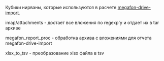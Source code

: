 Кубики нирваны, которые используются в расчете [megafon-drive-import](https://a.yandex-team.ru/arc_vcs/maps/analytics/legacy/nirvana/navi/megafon-drive-import).

imap/attachments - достает все вложения по regexp'у и отдает их в tar архиве

megafon_report_proc - обработка архива с вложениями для отчета megafon-drive-import

xlsx_to_tsv - преобразование xlsx файла в tsv
